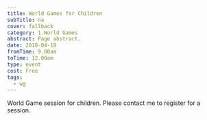 ```yaml
---
title: World Games for Children
subTitle: na
cover: fallback
category: 1.World Games
abstract: Page abstract.
date: 2018-04-18
fromTime: 9.00am
toTime: 12.00am
type: event
cost: Free
tags:
  - wg
---
```


World Game session for children. Please contact me to register for a session.

